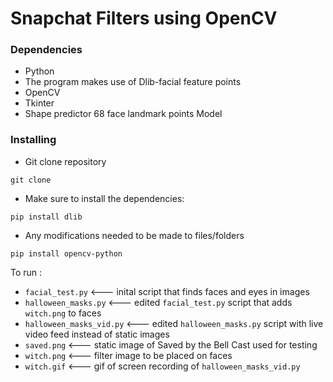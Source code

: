 
# Snapchat Filters using OpenCV 

### Dependencies

* Python
* The program makes use of Dlib-facial feature points
* OpenCV
* Tkinter
* Shape predictor 68 face landmark points Model


### Installing
* Git clone repository
```
git clone 
```
* Make sure to install the dependencies:
```
pip install dlib
```
* Any modifications needed to be made to files/folders
```
pip install opencv-python
```



To run :

- `facial_test.py`          <--- inital script that finds faces and eyes in images
- `halloween_masks.py`      <--- edited `facial_test.py` script that adds `witch.png` to faces
- `halloween_masks_vid.py`  <--- edited `halloween_masks.py` script with live video feed instead of static images
- `saved.png`               <--- static image of Saved by the Bell Cast used for testing
- `witch.png`               <--- filter image to be placed on faces
- `witch.gif`               <--- gif of screen recording of `halloween_masks_vid.py`
